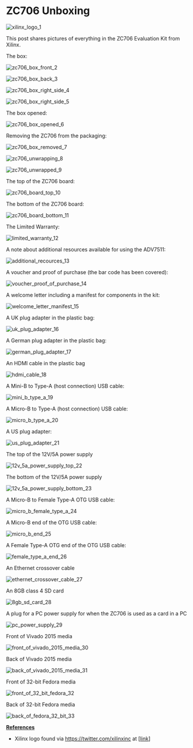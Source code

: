 # ZC706 Unboxing

![xilinx_logo_1](xilinx_logo_1.png)

This post shares pictures of everything in the ZC706 Evaluation Kit from Xilinx.

The box:

![zc706_box_front_2](zc706_box_front_2.jpg)

![zc706_box_back_3](zc706_box_back_3.jpg)

![zc706_box_right_side_4](zc706_box_right_side_4.jpg)

![zc706_box_right_side_5](zc706_box_right_side_5.jpg)

The box opened:

![zc706_box_opened_6](zc706_box_opened_6.jpg)

Removing the ZC706 from the packaging:

![zc706_box_removed_7](zc706_box_removed_7.jpg)

![zc706_unwrapping_8](zc706_unwrapping_8.jpg)

![zc706_unwrapped_9](zc706_unwrapped_9.jpg)

The top of the ZC706 board:

![zc706_board_top_10](zc706_board_top_10.jpg)

The bottom of the ZC706 board:

![zc706_board_bottom_11](zc706_board_bottom_11.jpg)

The Limited Warranty:

![limited_warranty_12](limited_warranty_12.jpg)

A note about additional resources available for using the ADV7511:

![additional_recources_13](additional_recources_13.jpg)

A voucher and proof of purchase (the bar code has been covered):

![voucher_proof_of_purchase_14](voucher_proof_of_purchase_14.jpg)

A welcome letter including a manifest for components in the kit:

![welcome_letter_manifest_15](welcome_letter_manifest_15.jpg)

A UK plug adapter in the plastic bag:

![uk_plug_adapter_16](uk_plug_adapter_16.jpg)

A German plug adapter in the plastic bag:

![german_plug_adapter_17](german_plug_adapter_17.jpg)

An HDMI cable in the plastic bag

![hdmi_cable_18](hdmi_cable_18.jpg)

A Mini-B to Type-A (host connection) USB cable:

![mini_b_type_a_19](mini_b_type_a_19.jpg)

A Micro-B to Type-A (host connection) USB cable:

![micro_b_type_a_20](micro_b_type_a_20.jpg)

A US plug adapter:

![us_plug_adapter_21](us_plug_adapter_21.jpg)

The top of the 12V/5A power supply

![12v_5a_power_supply_top_22](12v_5a_power_supply_top_22.jpg)

The bottom of the 12V/5A power supply

![12v_5a_power_supply_bottom_23](12v_5a_power_supply_bottom_23.jpg)

A Micro-B to Female Type-A OTG USB cable:

![micro_b_female_type_a_24](micro_b_female_type_a_24.jpg)

A Micro-B end of the OTG USB cable:

![micro_b_end_25](micro_b_end_25.jpg)

A Female Type-A OTG end of the OTG USB cable:

![female_type_a_end_26](female_type_a_end_26.jpg)

An Ethernet crossover cable

![ethernet_crossover_cable_27](ethernet_crossover_cable_27.jpg)

An 8GB class 4 SD card

![8gb_sd_card_28](8gb_sd_card_28.jpg)

A plug for a PC power supply for when the ZC706 is used as a card in a PC

![pc_power_supply_29](pc_power_supply_29.jpg)

Front of Vivado 2015 media

![front_of_vivado_2015_media_30](front_of_vivado_2015_media_30.jpg)

Back of Vivado 2015 media

![back_of_vivado_2015_media_31](back_of_vivado_2015_media_31.jpg)

Front of 32-bit Fedora media

![front_of_32_bit_fedora_32](front_of_32_bit_fedora_32.jpg)

Back of 32-bit Fedora media

![back_of_fedora_32_bit_33](back_of_fedora_32_bit_33.jpg)

**<u><span>References</span></u>**

-   Xilinx logo found via [<u><span>https://twitter.com/xilinxinc</span></u>](https://twitter.com/xilinxinc) at \[[<u><span>link</span></u>](https://pbs.twimg.com/profile_images/535545777020338176/pEWdIYq__400x400.png)\]